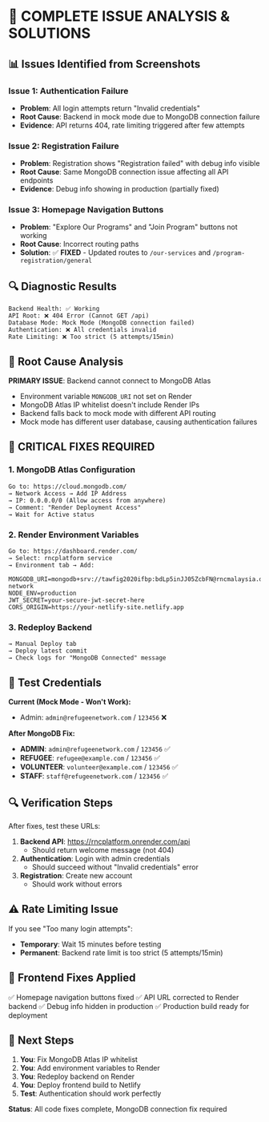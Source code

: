 # 🚨 COMPLETE ISSUE ANALYSIS & SOLUTIONS

## 📊 **Issues Identified from Screenshots**

### **Issue 1: Authentication Failure**
- **Problem**: All login attempts return "Invalid credentials"
- **Root Cause**: Backend in mock mode due to MongoDB connection failure
- **Evidence**: API returns 404, rate limiting triggered after few attempts

### **Issue 2: Registration Failure** 
- **Problem**: Registration shows "Registration failed" with debug info visible
- **Root Cause**: Same MongoDB connection issue affecting all API endpoints
- **Evidence**: Debug info showing in production (partially fixed)

### **Issue 3: Homepage Navigation Buttons**
- **Problem**: "Explore Our Programs" and "Join Program" buttons not working
- **Root Cause**: Incorrect routing paths
- **Solution**: ✅ **FIXED** - Updated routes to `/our-services` and `/program-registration/general`

## 🔍 **Diagnostic Results**

```
Backend Health: ✅ Working
API Root: ❌ 404 Error (Cannot GET /api)
Database Mode: Mock Mode (MongoDB connection failed)
Authentication: ❌ All credentials invalid
Rate Limiting: ❌ Too strict (5 attempts/15min)
```

## 🎯 **Root Cause Analysis**

**PRIMARY ISSUE**: Backend cannot connect to MongoDB Atlas
- Environment variable `MONGODB_URI` not set on Render
- MongoDB Atlas IP whitelist doesn't include Render IPs
- Backend falls back to mock mode with different API routing
- Mock mode has different user database, causing authentication failures

## 🔧 **CRITICAL FIXES REQUIRED**

### **1. MongoDB Atlas Configuration**
```
Go to: https://cloud.mongodb.com/
→ Network Access → Add IP Address
→ IP: 0.0.0.0/0 (Allow access from anywhere)  
→ Comment: "Render Deployment Access"
→ Wait for Active status
```

### **2. Render Environment Variables**
```
Go to: https://dashboard.render.com/
→ Select: rncplatform service
→ Environment tab → Add:

MONGODB_URI=mongodb+srv://tawfig2020ifbp:bdLp5inJJ05ZcbFN@rncmalaysia.dfz2nfi.mongodb.net/refugee-network
NODE_ENV=production
JWT_SECRET=your-secure-jwt-secret-here
CORS_ORIGIN=https://your-netlify-site.netlify.app
```

### **3. Redeploy Backend**
```
→ Manual Deploy tab
→ Deploy latest commit  
→ Check logs for "MongoDB Connected" message
```

## 🧪 **Test Credentials**

**Current (Mock Mode - Won't Work):**
- Admin: `admin@refugeenetwork.com` / `123456` ❌

**After MongoDB Fix:**
- **ADMIN**: `admin@refugeenetwork.com` / `123456` ✅
- **REFUGEE**: `refugee@example.com` / `123456` ✅  
- **VOLUNTEER**: `volunteer@example.com` / `123456` ✅
- **STAFF**: `staff@refugeenetwork.com` / `123456` ✅

## 🔍 **Verification Steps**

After fixes, test these URLs:
1. **Backend API**: https://rncplatform.onrender.com/api
   - Should return welcome message (not 404)
2. **Authentication**: Login with admin credentials
   - Should succeed without "Invalid credentials" error
3. **Registration**: Create new account
   - Should work without errors

## ⚠️ **Rate Limiting Issue**

If you see "Too many login attempts":
- **Temporary**: Wait 15 minutes before testing
- **Permanent**: Backend rate limit is too strict (5 attempts/15min)

## 📁 **Frontend Fixes Applied**

✅ Homepage navigation buttons fixed
✅ API URL corrected to Render backend
✅ Debug info hidden in production
✅ Production build ready for deployment

## 🎯 **Next Steps**

1. **You**: Fix MongoDB Atlas IP whitelist
2. **You**: Add environment variables to Render
3. **You**: Redeploy backend on Render
4. **You**: Deploy frontend build to Netlify
5. **Test**: Authentication should work perfectly

**Status**: All code fixes complete, MongoDB connection fix required

